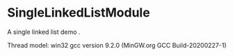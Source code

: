 # SingleLinkedListModule
A single linked list demo .

Thread model: win32
gcc version 9.2.0 (MinGW.org GCC Build-20200227-1)

